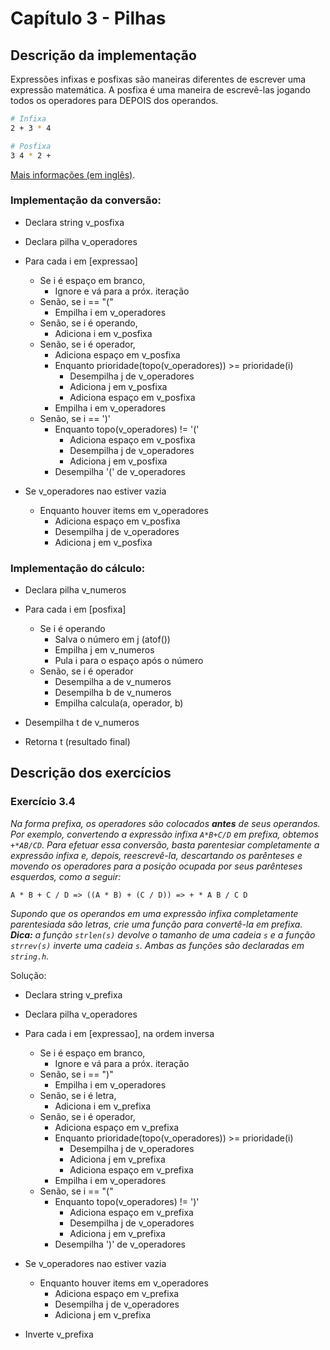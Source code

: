 # Capítulo 3 - Pilhas

## Descrição da implementação

Expressões infixas e posfixas são maneiras diferentes de escrever uma expressão matemática. A posfixa é uma maneira de escrevê-las jogando todos os operadores para DEPOIS dos operandos.

```sh
# Infixa
2 + 3 * 4

# Posfixa
3 4 * 2 +
```

[Mais informações (em inglês)](https://github.com/ss-c-cpp/infix2postfix).

### Implementação da conversão:

- Declara string v_posfixa
- Declara pilha v_operadores

- Para cada i em [expressao]
  - Se i é espaço em branco,
    - Ignore e vá para a próx. iteração
  - Senão, se i == "("
    - Empilha i em v_operadores
  - Senão, se i é operando,
    - Adiciona i em v_posfixa
  - Senão, se i é operador,
    - Adiciona espaço em v_posfixa
    - Enquanto prioridade(topo(v_operadores)) >= prioridade(i)
      - Desempilha j de v_operadores
      - Adiciona j em v_posfixa
      - Adiciona espaço em v_posfixa
    - Empilha i em v_operadores
  - Senão, se i == ')'
    - Enquanto topo(v_operadores) != '('
      - Adiciona espaço em v_posfixa
      - Desempilha j de v_operadores
      - Adiciona j em v_posfixa
    - Desempilha '(' de v_operadores
- Se v_operadores nao estiver vazia
  - Enquanto houver items em v_operadores
    - Adiciona espaço em v_posfixa
    - Desempilha j de v_operadores
    - Adiciona j em v_posfixa

### Implementação do cálculo:
- Declara pilha v_numeros

- Para cada i em [posfixa]
  - Se i é operando
    - Salva o número em j (atof())
    - Empilha j em v_numeros
    - Pula i para o espaço após o número
  - Senão, se i é operador
    - Desempilha a de v_numeros
    - Desempilha b de v_numeros
    - Empilha calcula(a, operador, b)
- Desempilha t de v_numeros
- Retorna t (resultado final)

## Descrição dos exercícios

### Exercício 3.4

_Na forma _prefixa_, os operadores são colocados **antes** de seus operandos. Por exemplo, convertendo a expressão infixa `A*B+C/D` em prefixa, obtemos `+*AB/CD`. Para efetuar essa conversão, basta parentesiar completamente a expressão infixa e, depois, reescrevê-la, descartando os parênteses e movendo os operadores para a posição ocupada por seus parênteses esquerdos, como a seguir:_

```
A * B + C / D => ((A * B) + (C / D)) => + * A B / C D
```

_Supondo que os operandos em uma expressão infixa completamente parentesiada são letras, crie uma função para convertê-la em prefixa. **Dica:** a função `strlen(s)` devolve o tamanho de uma cadeia `s` e a função `strrev(s)` inverte uma cadeia `s`. Ambas as funções são declaradas em `string.h`._

Solução:

- Declara string v_prefixa
- Declara pilha v_operadores

- Para cada i em [expressao], na ordem inversa
  - Se i é espaço em branco,
    - Ignore e vá para a próx. iteração
  - Senão, se i == ")"
    - Empilha i em v_operadores
  - Senão, se i é letra,
    - Adiciona i em v_prefixa
  - Senão, se i é operador,
    - Adiciona espaço em v_prefixa
    - Enquanto prioridade(topo(v_operadores)) >= prioridade(i)
      - Desempilha j de v_operadores
      - Adiciona j em v_prefixa
      - Adiciona espaço em v_prefixa
    - Empilha i em v_operadores
  - Senão, se i == "("
    - Enquanto topo(v_operadores) != ')'
      - Adiciona espaço em v_prefixa
      - Desempilha j de v_operadores
      - Adiciona j em v_prefixa
    - Desempilha ')' de v_operadores
- Se v_operadores nao estiver vazia
  - Enquanto houver items em v_operadores
    - Adiciona espaço em v_prefixa
    - Desempilha j de v_operadores
    - Adiciona j em v_prefixa
- Inverte v_prefixa
